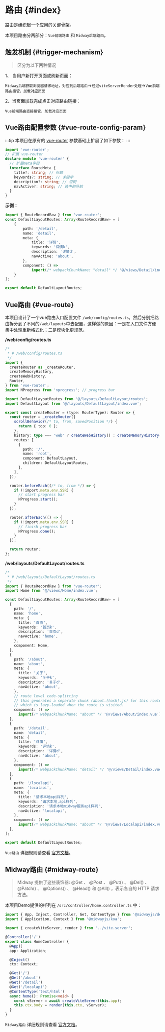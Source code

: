 # 路由 {#index}

路由是组织起一个应用的关键骨架。

本项目路由分两部分：`Vue前端路由` 和 `Midway后端路由`。

## 触发机制 {#trigger-mechanism}

> 区分为以下两种情况

1、 当用户新打开页面或刷新页面：

`Midway后端获取浏览器请求地址，对应到后端路由`->`经过viteServerRender处理`->`Vue前端路由接管，加载对应页面`

2、当页面加载完成点击对应路由链接：

`Vue前端路由直接接管，加载对应页面`

## Vue路由配置参数 {#vue-route-config-param}

:::tip
本项目在原有的 [vue-router](https://router.vuejs.org/) 参数基础上扩展了如下参数：
:::

```ts
import 'vue-router';
// 扩展 vue-router
declare module 'vue-router' {
  // 扩展meta字段
  interface RouteMeta {
    title?: string; // 标题
    keywords?: string; // 关键字
    description?: string; // 说明
    navActive?: string; // 选中的导航
  }
}

```

**示例：**

```ts
import { RouteRecordRaw } from 'vue-router';
const DefaultLayoutRoutes: Array<RouteRecordRaw> = [
    {
        path: '/detail',
        name: 'detail',
        meta: {
            title: '详情',
            keywords: '详情k',
            description: '详情d',
            navActive: 'about',
        },
        component: () =>
            import(/* webpackChunkName: "detail" */ '@/views/Detail/index.vue'),
    }
];

export default DefaultLayoutRoutes;
```

## Vue路由 {#vue-route}

本项目设计了一个vue路由入口配置文件 `/web/config/routes.ts`，然后分别把路由拆分到了不同的`/web/layouts`中去配置，这样做的原因：一是在入口文件方便集中处理重新格式化；二是模块化更规范。

**/web/config/routes.ts**

```ts
/* 
 * # /web/config/routes.ts
 */
import {
  createRouter as _createRouter,
  createMemoryHistory,
  createWebHistory,
  Router,
} from 'vue-router';
import NProgress from 'nprogress'; // progress bar

import DefaultLayoutRoutes from '@/layouts/DefaultLayout/routes';
import DefaultLayout from '@/layouts/DefaultLayout/index.vue';

export const createRouter = (type: RouterType): Router => {
  const router = _createRouter({
    scrollBehavior(/* to, from, savedPosition */) {
      return { top: 0 };
    },
    history: type === 'web' ? createWebHistory() : createMemoryHistory(),
    routes: [
      {
        path: '/',
        name: 'root',
        component: DefaultLayout,
        children: DefaultLayoutRoutes,
      },
    ],
  });

  router.beforeEach((/* to, from */) => {
    if (!import.meta.env.SSR) {
      // start progress bar
      NProgress.start();
    }
  });

  router.afterEach(() => {
    if (!import.meta.env.SSR) {
      // finish progress bar
      NProgress.done();
    }
  });

  return router;
};
```

**/web/layouts/DefaultLayout/routes.ts**

```ts
/* 
 * # /web/layouts/DefaultLayout/routes.ts 
 */
import { RouteRecordRaw } from 'vue-router';
import Home from '@/views/Home/index.vue';

const DefaultLayoutRoutes: Array<RouteRecordRaw> = [
  {
    path: '/',
    name: 'home',
    meta: {
      title: '首页',
      keywords: '首页k',
      description: '首页d',
      navActive: 'home',
    },
    component: Home,
  },
  {
    path: '/about',
    name: 'about',
    meta: {
      title: '关于',
      keywords: '关于k',
      description: '关于d',
      navActive: 'about',
    },
    // route level code-splitting
    // this generates a separate chunk (about.[hash].js) for this route
    // which is lazy-loaded when the route is visited.
    component: () =>
      import(/* webpackChunkName: "about" */ '@/views/About/index.vue'),
  },
  {
    path: '/detail',
    name: 'detail',
    meta: {
      title: '详情',
      keywords: '详情k',
      description: '详情d',
      navActive: 'about',
    },
    component: () =>
      import(/* webpackChunkName: "detail" */ '@/views/Detail/index.vue'),
  },
  {
    path: '/localapi',
    name: 'localapi',
    meta: {
      title: '请求本地api样列',
      keywords: '请求本地,api样列',
      description: '请求本地midway服务api样列',
      navActive: 'localapi',
    },
    component: () =>
      import(/* webpackChunkName: "about" */ '@/views/Localapi/index.vue'),
  },
];

export default DefaultLayoutRoutes;

```

 `Vue路由` 详细规则请查看 [官方文档](https://router.vuejs.org/)。


## Midway路由 {#midway-route}

> Midway 提供了这些装饰器: @Get 、 @Post 、 @Put() 、 @Del() 、 @Patch() 、 @Options() 、 @Head() 和 @All() ，表示各自的 HTTP 请求方法。

本项目Demo提供的样列在 `/src/controller/home.controller.ts` 中：

```ts
import { App, Inject, Controller, Get, ContentType } from '@midwayjs/decorator';
import { Application, Context } from '@midwayjs/koa';

import { createViteServer, render } from '../vite.server';

@Controller('/')
export class HomeController {
  @App()
  app: Application;

  @Inject()
  ctx: Context;

  @Get('/')
  @Get('/about')
  @Get('/detail')
  @Get('/localapi')
  @ContentType('text/html')
  async home(): Promise<void> {
    const vServer = await createViteServer(this.app);
    this.ctx.body = render(this.ctx, vServer);
  }
}

```

 `Midway路由` 详细规则请查看 [官方文档](http://www.midwayjs.org/docs/env_config)。





